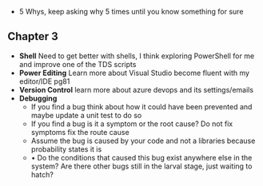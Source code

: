 
- 5 Whys, keep asking why 5 times until you know something for sure

## Chapter 3

- **Shell** Need to get better with shells, I think exploring PowerShell for me and improve one of the TDS scripts
- **Power Editing** Learn more about Visual Studio become fluent with my editor/IDE pg81
- **Version Control** learn more about azure devops and its settings/emails
- **Debugging** 
	- If you find a bug think about how it could have been prevented and maybe update a unit test to do so
	- If you find a bug is it a symptom or the root cause? Do not fix symptoms fix the route cause
	- Assume the bug is caused by your code and not a libraries because probability states it is
	- • Do the conditions that caused this bug exist anywhere else in the system? Are there other bugs still in the larval stage, just waiting to hatch?